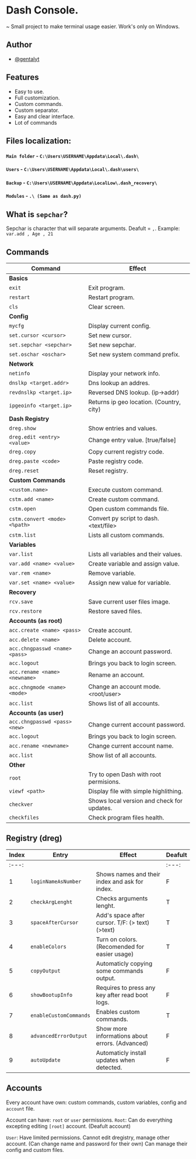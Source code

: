 # Dash Console.
~ Small project to make terminal usage easier. Work's only on Windows.


## Author

- [@gentalyt](https://www.github.com/gentalyt)


## Features
- Easy to use.
- Full customization.
- Custom commands.
- Custom separator.
- Easy and clear interface.
- Lot of commands


## Files localization:
#### `Main folder` - `C:\Users\USERNAME\Appdata\Local\.dash\`
#### `Users` - `C:\Users\USERNAME\Appdata\Local\.dash\users\`
#### `Backup` - `C:\Users\USERNAME\Appdata\LocalLow\.dash_recovery\`
#### `Modules` - `.\ (Same as dash.py)`


## What is `sepchar`?
Sepchar is character that will separate arguments. Deafult = `,`. Example: `var.add , Age , 21` 


## Commands
| Command                        | Effect                                     |
|--------------------------------|--------------------------------------------|
|     **Basics**                 |                                            |
| `exit`                         | Exit program.                              |
| `restart`                      | Restart program.                           |
| `cls`                          | Clear screen.                              |
|     **Config**                 |                                            |
| `mycfg`                        | Display current config.                    |
| `set.cursor <cursor>`          | Set new cursor.                            |
| `set.sepchar <sepchar>`        | Set new sepchar.                           |
| `set.oschar <oschar>`          | Set new system command prefix.             |
|     **Network**                |                                            |
| `netinfo`                      | Display your network info.                 |
| `dnslkp <target.addr>`         | Dns lookup an addres.                      |
| `revdnslkp <target.ip>`        | Reversed DNS lookup. (ip->addr)            |
| `ipgeoinfo <target.ip>`        | Returns ip geo location. (Country, city)   |
|     **Dash Registry**          |                                            |
| `dreg.show`                    | Show entries and values.                   |
| `dreg.edit <entry> <value>`    | Change entry value. [true/false]           |
| `dreg.copy`                    | Copy current registry code.                |
| `dreg.paste <code>`            | Paste registry code.                       |
| `dreg.reset`                   | Reset registry.                            |
|     **Custom Commands**        |                                            |
| `<custom.name>`                | Execute custom command.                    |
| `cstm.add <name>`              | Create custom command.                     |
| `cstm.open`                    | Open custom commands file.                 |
| `cstm.convert <mode> <%path>`  | Convert py script to dash. <text/file>     |
| `cstm.list`                    | Lists all custom commands.                 |
|     **Variables**              |                                            |
| `var.list`                     | Lists all variables and their values.      |
| `var.add <name> <value>`       | Create variable and assign value.          |
| `var.rem <name>`               | Remove variable.                           |
| `var.set <name> <value>`       | Assign new value for variable.             |
|     **Recovery**               |                                            |
| `rcv.save`                     | Save current user files image.             |
| `rcv.restore`                  | Restore saved files.                       |
|     **Accounts (as root)**     |                                            |
| `acc.create <name> <pass>`     | Create account.                            |
| `acc.delete <name>`            | Delete account.                            |
| `acc.chngpasswd <name> <pass>` | Change an account password.                |
| `acc.logout`                   | Brings you back to login screen.           |
| `acc.rename <name> <newname>`  | Rename an account.                         |
| `acc.chngmode <name> <mode>`   | Change an account mode. <root/user>        |
| `acc.list`                     | Shows list of all accounts.                |
|     **Accounts (as user)**     |                                            |
| `acc.chngpasswd <pass> <new>`  | Change current account password.           |
| `acc.logout`                   | Brings you back to login screen.           |
| `acc.rename <newname>`         | Change current account name.               |
| `acc.list`                     | Show list of all accounts.                 |
|     **Other**                  |                                            |
| `root`                         | Try to open Dash with root permisions.     |
| `viewf <path>`                 | Display file with simple highlithing.      |
| `checkver`                     | Shows local version and check for updates. |
| `checkfiles`                   | Check program files health.                |


## Registry (dreg)
| Index | Entry                          | Effect                                          | Deafult |
|-------|--------------------------------|-------------------------------------------------|---------|
| :---: |                                |                                                 |  :---:  |
|   1   | `loginNameAsNumber`            | Shows names and their index and ask for index.  |    F    |
|   2   | `checkArgLenght`               | Checks arguments lenght.                        |    T    |
|   3   | `spaceAfterCursor`             | Add's space after cursor. T/F: (> text) (>text) |    T    |
|   4   | `enableColors`                 | Turn on colors. (Recomended for easier usage)   |    T    |
|   5   | `copyOutput`                   | Automaticly copying some commands output.       |    F    |
|   6   | `showBootupInfo`               | Requires to press any key after read boot logs. |    F    |
|   7   | `enableCustomCommands`         | Enables custom commands.                        |    T    |
|   8   | `advancedErrorOutput`          | Show more informations about errors. (Advanced) |    F    |
|   9   | `autoUpdate`                   | Automaticly install updates when detected.      |    F    |


## Accounts
Every account have own: custom commands, custom variables, config and `account` file.

Account can have: `root` or `user` permissions.
`Root`:
Can do everything excepting editing `[root]` account. (Deafult account) 

`User`:
Have limited permissions. Cannot edit dregistry, manage other account. (Can change name and password for their own)
Can manage their config and custom files.
